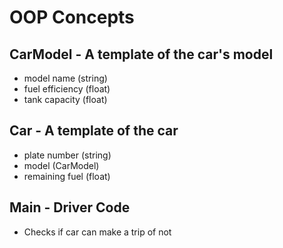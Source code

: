 # OOP Concepts
## CarModel - A template of the car's model 
- model name (string)
- fuel efficiency (float)
- tank capacity (float)
## Car - A template of the car 
- plate number (string)
- model (CarModel) 
- remaining fuel (float)

## Main - Driver Code
- Checks if car can make a trip of not
